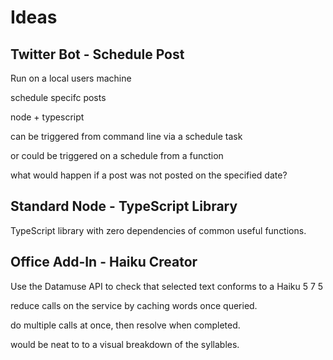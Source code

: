 # Ideas

## Twitter Bot - Schedule Post

Run on a local users machine

schedule specifc posts

node + typescript

can be triggered from command line via a schedule task

or could be triggered on a schedule from a function

what would happen if a post was not posted on the specified date?

## Standard Node - TypeScript Library

TypeScript library with zero dependencies of common useful functions.

## Office Add-In - Haiku Creator

Use the Datamuse API to check that selected text conforms to a Haiku 5 7 5

reduce calls on the service by caching words once queried.

do multiple calls at once, then resolve when completed.

would be neat to to a visual breakdown of the syllables.
